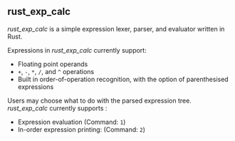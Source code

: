 **rust_exp_calc**
-

*rust_exp_calc* is a simple expression lexer, parser, and evaluator 
written in Rust. 

Expressions in *rust_exp_calc* currently support:
 - Floating point operands
 - `+`, `-`, `*`, `/`, and `^` operations
 - Built in order-of-operation recognition, with the option of 
 parenthesised expressions
 
 Users may choose what to do with the parsed expression tree. 
 *rust_exp_calc* currently supports :
 - Expression evaluation (Command: `1`)
 - In-order expression printing: (Command: `2`)
